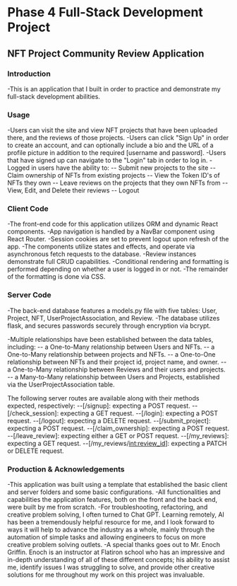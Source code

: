 # Phase 4 Full-Stack Development Project

## NFT Project Community Review Application

### Introduction
-This is an application that I built in order to practice and demonstrate my full-stack development abilities.

### Usage
-Users can visit the site and view NFT projects that have been uploaded there, and the reviews of those projects.
-Users can click "Sign Up" in order to create an account, and can optionally include a bio and the URL of a profile picture in addition to the required [username and password].
-Users that have signed up can navigate to the "Login" tab in order to log in.
-Logged in users have the ability to:
  -- Submit new projects to the site
  -- Claim ownership of NFTs from existing projects
  -- View the Token ID's of NFTs they own
  -- Leave reviews on the projects that they own NFTs from
  -- View, Edit, and Delete their reviews
  -- Logout

### Client Code
  -The front-end code for this application utilizes ORM and dynamic React components. 
  -App navigation is handled by a NavBar component using React Router. 
  -Session cookies are set to prevent logout upon refresh of the app.
  -The components utilize states and effects, and operate via asynchronous fetch requests to the database. 
  -Review instances demonstrate full CRUD capabilities.
  -Conditional rendering and formatting is performed depending on whether a user is logged in or not.
  -The remainder of the formatting is done via CSS.

### Server Code
  -The back-end database features a models.py file with five tables: User, Project, NFT, UserProjectAssociation, and Review. 
  -The database utilizes flask, and secures passwords securely through encryption via bcrypt.

  -Multiple relationships have been established between the data tables, including:
  -- a One-to-Many relationship between Users and NFTs.
  -- a One-to-Many relationship between projects and NFTs.
  -- a One-to-One relationship between NFTs and their project id, project name, and owner.
  -- a One-to-Many relationship between Reviews and their users and projects.
  -- a Many-to-Many relationship between Users and Projects, established via the UserProjectAssociation table.

  The following server routes are available along with their methods expected, respectively:
   --[/signup]: expecting a POST request.
   --[/check_session]: expecting a GET request.
   --[/login]: expecting a POST request.
   --[/logout]: expecting a DELETE request.
   --[/submit_project]: expecting a POST request.
   --[/claim_ownership]: expecting a POST request.
   --[/leave_review]: expecting either a GET or POST request. 
   --[/my_reviews]: expecting a GET request.
   --[/my_reviews/<int:review_id>]: expecting a PATCH or DELETE request.

### Production & Acknowledgements
-This application was built using a template that established the basic client and server folders and some basic configurations.
-All functionalities and capabilities the application features, both on the front and the back end, were built by me from scratch.
-For troubleshooting, refactoring, and creative problem solving, I often turned to Chat GPT. Learning remotely, AI has been a tremendously helpful resource for me, and I look forward to ways it will help to advance the industry as a whole, mainly through the automation of simple tasks and allowing engineers to focus on more creative problem solving outlets.
-A special thanks goes out to Mr. Enoch Griffin. Enoch is an instructor at Flatiron school who has an impressive and in-depth understanding of all of these different concepts; his ability to assist me, identify issues I was struggling to solve, and provide other creative solutions for me throughout my work on this project was invaluable. 

